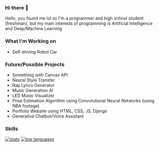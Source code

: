 ### Hi there 👋
Hello, you found me lol so I'm a programmer and high school student (freshman), but my main interests of programming is Artificial Intelligence and Deep/Machine Learning

### What I'm Working on 

- Self-driving Robot Car

### Future/Possible Projects

- Something with Canvas API
- Neural Style Transfer
- Rap Lyrics Generator
- Music Generation AI
- LED Music Visualizer
- Pose Estimation Algorithm using Convolutional Neural Networks (using NBA footage)
- Portfolio Website using HTML, CSS, JS, Django
- Generative Chatbot/Voice Assistant

### Skills
[![stats](https://github-readme-stats.vercel.app/api?username=elementzprojects&show_icons=true)](https://github.com/anuraghazra/github-readme-stats)
[![top languages](https://github-readme-stats.vercel.app/api/top-langs?username=elementzprojects&layout=compact)](https://github.com/anuraghazra/github-readme-stats)

